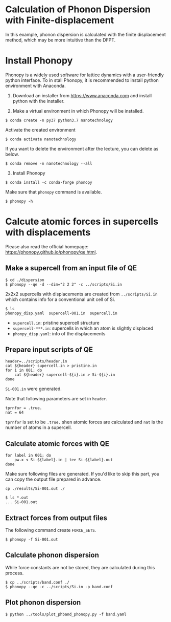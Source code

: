 Calculation of Phonon Dispersion with Finite-displacement
=========================================================

In this example, phonon dispersion is calculated with the finite displacement method, 
which may be more intuitive than the DFPT.

# Install Phonopy

Phonopy is a widely used software for lattice dynamics with a user-friendly python interface.
To in stall Phonopy, it is recommended to install python environment with Anaconda.

1. Download an installer from https://www.anaconda.com and install python with the installer.

2. Make a virtual environment in which Phonopy will be installed.

```
$ conda create -n py37 python3.7 nanotechnology
```

Activate the created environment
```
$ conda activate nanotechnology
```

If you want to delete the environment after the lecture, you can delete as below.

```
$ conda remove -n nanotechnology --all
```

3. Install Phonopy

```
$ conda install -c conda-forge phonopy
```

Make sure that ``phonopy`` command is available.

```
$ phonopy -h
```

# Calcute atomic forces in supercells with displacements

Please also read the official homepage: https://phonopy.github.io/phonopy/qe.html.

## Make a supercell from an input file of QE

```
$ cd ./dispersion
$ phonopy --qe -d --dim="2 2 2" -c ../scripts/Si.in
```

2x2x2 supercells with displacements are created from `../scripts/Si.in` 
which contains info for a conventional unit cell of Si.

```
$ ls
phonopy_disp.yaml  supercell-001.in  supercell.in
```

* ``supercell.in``: pristine supercell structure
* ``supercell-***.in``: supercells in which an atom is slightly displaced
* ``phonpy_disp.yaml``: info of the displacements


## Prepare input scripts of QE

```
header=../scripts/header.in
cat ${header} supercell.in > pristine.in
for i in 001; do
    cat ${header} supercell-${i}.in > Si-${i}.in
done
```

``Si-001.in`` were generated.

Note that following parameters are set in ``header``.

```
tprnfor = .true.
nat = 64
```

``tprnfor`` is set to be ``.true.`` shen atomic forces are calculated and 
``nat`` is the number of atoms in a supercell.


## Calculate atomic forces with QE

```
for label in 001; do
    pw.x < Si-${label}.in | tee Si-${label}.out
done
```

Make sure following files are generated.
If you'd like to skip this part, you can copy the output file prepared in advance.

```
cp ./results/Si-001.out ./
```

```
$ ls *.out
... Si-001.out
```

## Extract forces from output files

The following command create ``FORCE_SETS``.

```
$ phonopy -f Si-001.out
```

## Calculate phonon dispersion

While force constants are not be stored, they are calculated during this process.

```
$ cp ../scripts/band.conf ./
$ phonopy --qe -c ../scripts/Si.in -p band.conf
```

## Plot phonon dispersion

```
$ python ../tools/plot_phband_phonopy.py -f band.yaml
```



